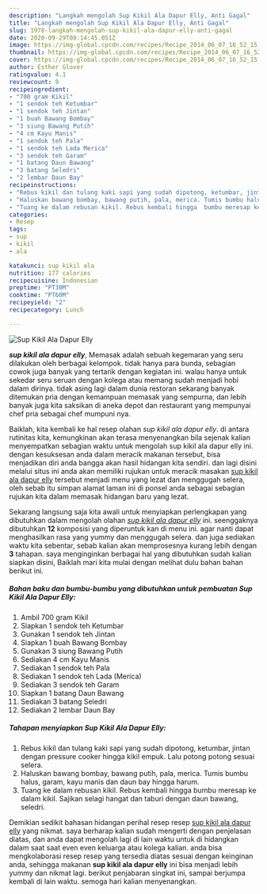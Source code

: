 ```yaml
---
description: "Langkah mengolah Sup Kikil Ala Dapur Elly, Anti Gagal"
title: "Langkah mengolah Sup Kikil Ala Dapur Elly, Anti Gagal"
slug: 1978-langkah-mengolah-sup-kikil-ala-dapur-elly-anti-gagal
date: 2020-09-29T08:14:45.051Z
image: https://img-global.cpcdn.com/recipes/Recipe_2014_06_07_16_52_15_26_ae57f5/751x532cq70/sup-kikil-ala-dapur-elly-foto-resep-utama.jpg
thumbnail: https://img-global.cpcdn.com/recipes/Recipe_2014_06_07_16_52_15_26_ae57f5/751x532cq70/sup-kikil-ala-dapur-elly-foto-resep-utama.jpg
cover: https://img-global.cpcdn.com/recipes/Recipe_2014_06_07_16_52_15_26_ae57f5/751x532cq70/sup-kikil-ala-dapur-elly-foto-resep-utama.jpg
author: Esther Glover
ratingvalue: 4.1
reviewcount: 9
recipeingredient:
- "700 gram Kikil"
- "1 sendok teh Ketumbar"
- "1 sendok teh Jintan"
- "1 buah Bawang Bombay"
- "3 siung Bawang Putih"
- "4 cm Kayu Manis"
- "1 sendok teh Pala"
- "1 sendok teh Lada Merica"
- "3 sendok teh Garam"
- "1 batang Daun Bawang"
- "3 batang Seledri"
- "2 lembar Daun Bay"
recipeinstructions:
- "Rebus kikil dan tulang kaki sapi yang sudah dipotong, ketumbar, jintan dengan pressure cooker hingga kikil empuk. Lalu potong potong sesuai selera."
- "Haluskan bawang bombay, bawang putih, pala, merica. Tumis bumbu halus, garam, kayu manis dan daun bay hingga harum."
- "Tuang ke dalam rebusan kikil. Rebus kembali hingga  bumbu meresap ke dalam kikil. Sajikan selagi hangat dan taburi dengan daun bawang, seledri."
categories:
- Resep
tags:
- sup
- kikil
- ala

katakunci: sup kikil ala 
nutrition: 177 calories
recipecuisine: Indonesian
preptime: "PT30M"
cooktime: "PT60M"
recipeyield: "2"
recipecategory: Lunch

---
```



![Sup Kikil Ala Dapur Elly](https://img-global.cpcdn.com/recipes/Recipe_2014_06_07_16_52_15_26_ae57f5/751x532cq70/sup-kikil-ala-dapur-elly-foto-resep-utama.jpg)

<b><i>sup kikil ala dapur elly</i></b>, Memasak adalah sebuah kegemaran yang seru dilakukan oleh berbagai kelompok. tidak hanya para bunda, sebagian cowok juga banyak yang tertarik dengan kegiatan ini. walau hanya untuk sekedar seru seruan dengan kolega atau memang sudah menjadi hobi dalam dirinya. tidak asing lagi dalam dunia restoran sekarang banyak ditemukan pria dengan kemampuan memasak yang sempurna, dan lebih banyak juga kita saksikan di aneka depot dan restaurant yang mempunyai chef pria sebagai chef mumpuni nya.

Baiklah, kita kembali ke hal resep olahan <i>sup kikil ala dapur elly</i>. di antara rutinitas kita, kemungkinan akan terasa menyenangkan bila sejenak kalian menyempatkan sebagian waktu untuk mengolah sup kikil ala dapur elly ini. dengan kesuksesan anda dalam meracik makanan tersebut, bisa menjadikan diri anda bangga akan hasil hidangan kita sendiri. dan lagi disini melalui situs ini anda akan memiliki rujukan untuk meracik masakan <u>sup kikil ala dapur elly</u> tersebut menjadi menu yang lezat dan menggugah selera, oleh sebab itu simpan alamat laman ini di ponsel anda sebagai sebagian rujukan kita dalam memasak hidangan baru yang lezat.




Sekarang langsung saja kita awali untuk menyiapkan perlengkapan yang dibutuhkan dalam mengolah olahan <u><i>sup kikil ala dapur elly</i></u> ini. seenggaknya dibutuhkan <b>12</b> komposisi yang diperuntuk kan di menu ini. agar nanti dapat menghasilkan rasa yang yummy dan menggugah selera. dan juga sediakan waktu kita sebentar, sebab kalian akan memprosesnya kurang lebih dengan <b>3</b> tahapan. saya menginginkan berbagai hal yang dibutuhkan sudah kalian siapkan disini, Baiklah mari kita mulai dengan melihat dulu bahan bahan berikut ini.

<!--inarticleads1-->

##### Bahan baku dan bumbu-bumbu yang dibutuhkan untuk pembuatan Sup Kikil Ala Dapur Elly:

1. Ambil 700 gram Kikil
1. Siapkan 1 sendok teh Ketumbar
1. Gunakan 1 sendok teh Jintan
1. Siapkan 1 buah Bawang Bombay
1. Gunakan 3 siung Bawang Putih
1. Sediakan 4 cm Kayu Manis
1. Sediakan 1 sendok teh Pala
1. Sediakan 1 sendok teh Lada (Merica)
1. Sediakan 3 sendok teh Garam
1. Siapkan 1 batang Daun Bawang
1. Sediakan 3 batang Seledri
1. Sediakan 2 lembar Daun Bay




<!--inarticleads2-->

##### Tahapan menyiapkan Sup Kikil Ala Dapur Elly:

1. Rebus kikil dan tulang kaki sapi yang sudah dipotong, ketumbar, jintan dengan pressure cooker hingga kikil empuk. Lalu potong potong sesuai selera.
1. Haluskan bawang bombay, bawang putih, pala, merica. Tumis bumbu halus, garam, kayu manis dan daun bay hingga harum.
1. Tuang ke dalam rebusan kikil. Rebus kembali hingga  bumbu meresap ke dalam kikil. Sajikan selagi hangat dan taburi dengan daun bawang, seledri.




Demikian sedikit bahasan hidangan perihal resep resep <u>sup kikil ala dapur elly</u> yang nikmat. saya berharap kalian sudah mengerti dengan penjelasan diatas, dan anda dapat mengolah lagi di lain waktu untuk di hidangkan dalam saat saat even even keluarga atau kolega kalian. anda bisa mengkolaborasi resep resep yang tersedia diatas sesuai dengan keinginan anda, sehingga makanan <b>sup kikil ala dapur elly</b> ini bisa menjadi lebih yummy dan nikmat lagi. berikut penjabaran singkat ini, sampai berjumpa kembali di lain waktu. semoga hari kalian menyenangkan.
